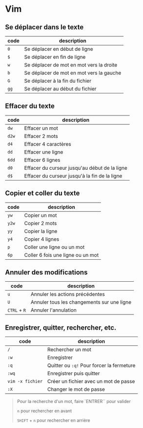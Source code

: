 # Vim

## Se déplacer dans le texte

| code | description                              |
| ---- | ---------------------------------------- |
| `0`  | Se déplacer en début de ligne            |
| `$`  | Se déplacer en fin de ligne              |
| `w`  | Se déplacer de mot en mot vers la droite |
| `b`  | Se déplacer de mot en mot vers la gauche |
| `G`  | Se déplacer à la fin du fichier          |
| `gg` | Se déplacer au début du fichier          |

## Effacer du texte

| code  | description                                   |
| ----- | --------------------------------------------- |
| `dw`  | Effacer un mot                                |
| `d2w` | Effacer 2 mots                                |
| `d4`  | Effacer 4 caractères                          |
| `dd`  | Effacer une ligne                             |
| `6dd` | Effacer 6 lignes                              |
| `d0`  | Effacer du curseur jusqu'au début de la ligne |
| `d$`  | Effacer du curseur jusqu'à la fin de la ligne |

## Copier et coller du texte

| code  | description                       |
| ----- | --------------------------------- |
| `yw`  | Copier un mot                     |
| `y2w` | Copier 2 mots                     |
| `yy`  | Copier la ligne                   |
| `y4`  | Copier 4 lignes                   |
| `p`   | Coller une ligne ou un mot        |
| `6p`  | Coller 6 fois une ligne ou un mot |

## Annuler des modifications

| code         | description                                |
| ------------ | ------------------------------------------ |
| `u`          | Annuler les actions précédentes            |
| `U`          | Annuler tous les changements sur une ligne |
| `CTRL` + `R` | Annuler l'annulation                       |

## Enregistrer, quitter, rechercher, etc.

| code             | description                               |
| ---------------- | ----------------------------------------- |
| `/`              | Rechercher un mot                         |
| `:w`             | Enregistrer                               |
| `:q`             | Quitter ou `:q!` Pour forcer la fermeture |
| `:wq`            | Enregistrer puis quitter                  |
| `vim -x fichier` | Créer un fichier avec un mot de passe     |
| `:X`             | Changer le mot de passe                   |

> Pour la recherche d'un mot, faire `ENTRER`` pour valider
>
> `n` pour rechercher en avant
>
> `SHIFT` + `n` pour rechercher en arrière
